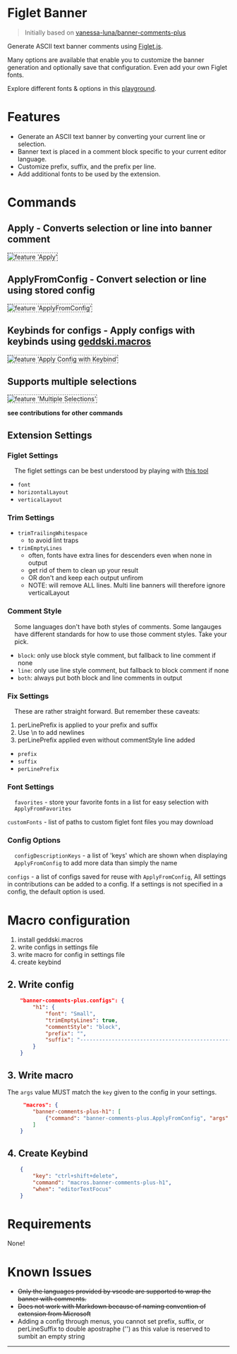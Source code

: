 # Figlet Banner

> Initially based on [vanessa-luna/banner-comments-plus](https://github.com/vanessa-luna/banner-comments-plus)

Generate ASCII text banner comments using [Figlet.js](https://github.com/patorjk/figlet.js).

Many options are available that enable you to customize the banner generation and optionally save that configuration. Even add your own Figlet fonts.

Explore different fonts & options in this [playground](http://patorjk.com/software/taag/#p=display&f=Mini&t=Figlet%20Banner%20-%20VSCode%20Extension).

# Features

- Generate an ASCII text banner by converting your current line or selection.
- Banner text is placed in a comment block specific to your current editor language.
- Customize prefix, suffix, and the prefix per line.
- Add additional fonts to be used by the extension.

# Commands

## Apply - Converts selection or line into banner comment

![feature 'Apply'](images/apply.gif)


## ApplyFromConfig - Convert selection or line using stored config

![feature 'ApplyFromConfig'](images/applyFromConfig.gif)


## Keybinds for configs - Apply configs with keybinds using [geddski.macros](https://marketplace.visualstudio.com/items?itemName=geddski.macros)

![feature 'Apply Config with Keybind'](images/keybinds.gif)

## Supports multiple selections

![feature 'Multiple Selections'](images/multi-selection.gif)


**see contributions for other commands**

## Extension Settings

### Figlet Settings

The figlet settings can be best understood by playing with [this tool](http://patorjk.com/software/taag/)

- `font`
- `horizontalLayout`
- `verticalLayout`

### Trim Settings

- `trimTrailingWhitespace`
  - to avoid lint traps
- `trimEmptyLines`
  - often, fonts have extra lines for descenders even when none in output
  - get rid of them to clean up your result
  - OR don't and keep each output unfirom
  - NOTE: will remove ALL lines. Multi line banners will therefore ignore verticalLayout

### Comment Style

Some languages don't have both styles of comments. Some langauges have different standards for how to use those comment styles. Take your pick.

- `block`: only use block style comment, but fallback to line comment if none
- `line`: only use line style comment, but fallback to block comment if none
- `both`: always put both block and line comments in output

### Fix Settings

These are rather straight forward. But remember these caveats:

1. perLinePrefix is applied to your prefix and suffix
2. Use \n to add newlines
3. perLinePrefix applied even without commentStyle line added

- `prefix`
- `suffix`
- `perLinePrefix`

### Font Settings

`favorites` - store your favorite fonts in a list for easy selection with `ApplyFromFavorites`

`customFonts` - list of paths to custom figlet font files you may download

### Config Options

`configDescriptionKeys` - a list of 'keys' which are shown when displaying `ApplyFromConfig` to add more data than simply the name

`configs` - a list of configs saved for reuse with `ApplyFromConfig`, All settings in contributions can be added to a config. If a settings is not specified in a config, the default option is used.


# Macro configuration

1. install geddski.macros
2. write configs in settings file
3. write macro for config in settings file
4. create keybind

## 2. Write config

``` json
    "banner-comments-plus.configs": {
        "h1": {
            "font": "Small",
            "trimEmptyLines": true,
            "commentStyle": "block",
            "prefix": "",
            "suffix": "--------------------------------------------------"
        }
    }
```

## 3. Write macro

The `args` value MUST match the `key` given to the config in your settings.

``` json
     "macros": {
        "banner-comments-plus-h1": [
            {"command": "banner-comments-plus.ApplyFromConfig", "args": "h1"},
        ]
    }
```

## 4. Create Keybind

``` json
    {
        "key": "ctrl+shift+delete",
        "command": "macros.banner-comments-plus-h1",
        "when": "editorTextFocus"
    }
```

# Requirements

None!

# Known Issues

- ~~Only the languages provided by vscode are supported to wrap the banner with comments.~~
- ~~Does not work with Markdown because of naming convention of extension from Microsoft~~
- Adding a config through menus, you cannot set prefix, suffix, or perLineSuffix to double apostraphe ('') as this value is reserved to sumbit an empty string
-----------------------------------------------------------------------------------------------------------


<style>
    img { border: 1px dashed #666;}
    h3 + p { margin-left: 1rem;}
    #i3-configuration + p,
    #vscode-extension + p
     {
        display:flex;
        align-items: center;
        flex-wrap:wrap;
        flex:0 1 20%;
    }
    #i3-configuration + p img,
    #vscode-extension + p img {
        height: 250px;
        margin: 0 1rem 0rem 0;
    }
</style>
